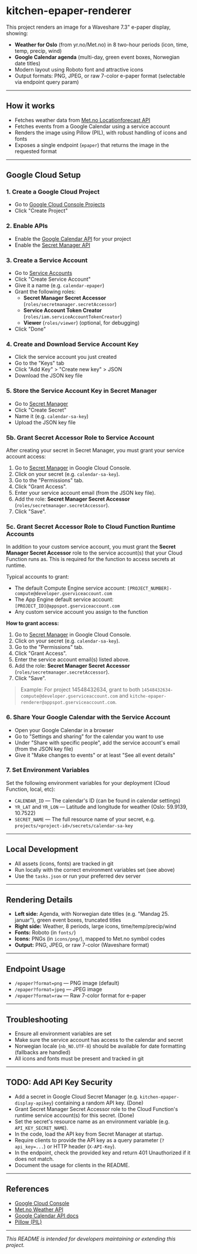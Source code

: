 # kitchen-epaper-renderer

This project renders an image for a Waveshare 7.3" e-paper display, showing:
- **Weather for Oslo** (from yr.no/Met.no) in 8 two-hour periods (icon, time, temp, precip, wind)
- **Google Calendar agenda** (multi-day, green event boxes, Norwegian date titles)
- Modern layout using Roboto font and attractive icons
- Output formats: PNG, JPEG, or raw 7-color e-paper format (selectable via endpoint query param)

---

## How it works
- Fetches weather data from [Met.no Locationforecast API](https://api.met.no/weatherapi/locationforecast/2.0/documentation)
- Fetches events from a Google Calendar using a service account
- Renders the image using Pillow (PIL), with robust handling of icons and fonts
- Exposes a single endpoint (`epaper`) that returns the image in the requested format

---

## Google Cloud Setup

### 1. Create a Google Cloud Project
- Go to [Google Cloud Console Projects](https://console.cloud.google.com/cloud-resource-manager)
- Click "Create Project"

### 2. Enable APIs
- Enable the [Google Calendar API](https://console.cloud.google.com/apis/library/calendar.googleapis.com) for your project
- Enable the [Secret Manager API](https://console.cloud.google.com/apis/library/secretmanager.googleapis.com)

### 3. Create a Service Account
- Go to [Service Accounts](https://console.cloud.google.com/iam-admin/serviceaccounts)
- Click "Create Service Account"
- Give it a name (e.g. `calendar-epaper`)
- Grant the following roles:
  - **Secret Manager Secret Accessor** (`roles/secretmanager.secretAccessor`)
  - **Service Account Token Creator** (`roles/iam.serviceAccountTokenCreator`)
  - **Viewer** (`roles/viewer`) (optional, for debugging)
- Click "Done"

### 4. Create and Download Service Account Key
- Click the service account you just created
- Go to the "Keys" tab
- Click "Add Key" > "Create new key" > JSON
- Download the JSON key file

### 5. Store the Service Account Key in Secret Manager
- Go to [Secret Manager](https://console.cloud.google.com/security/secret-manager)
- Click "Create Secret"
- Name it (e.g. `calendar-sa-key`)
- Upload the JSON key file

### 5b. Grant Secret Accessor Role to Service Account
After creating your secret in Secret Manager, you must grant your service account access:
1. Go to [Secret Manager](https://console.cloud.google.com/security/secret-manager) in Google Cloud Console.
2. Click on your secret (e.g. `calendar-sa-key`).
3. Go to the "Permissions" tab.
4. Click "Grant Access".
5. Enter your service account email (from the JSON key file).
6. Add the role: **Secret Manager Secret Accessor** (`roles/secretmanager.secretAccessor`).
7. Click "Save".

### 5c. Grant Secret Accessor Role to Cloud Function Runtime Accounts
In addition to your custom service account, you must grant the **Secret Manager Secret Accessor** role to the service account(s) that your Cloud Function runs as. This is required for the function to access secrets at runtime.

Typical accounts to grant:
- The default Compute Engine service account: `[PROJECT_NUMBER]-compute@developer.gserviceaccount.com`
- The App Engine default service account: `[PROJECT_ID]@appspot.gserviceaccount.com`
- Any custom service account you assign to the function

**How to grant access:**
1. Go to [Secret Manager](https://console.cloud.google.com/security/secret-manager) in Google Cloud Console.
2. Click on your secret (e.g. `calendar-sa-key`).
3. Go to the "Permissions" tab.
4. Click "Grant Access".
5. Enter the service account email(s) listed above.
6. Add the role: **Secret Manager Secret Accessor** (`roles/secretmanager.secretAccessor`).
7. Click "Save".

> Example: For project 14548432634, grant to both `14548432634-compute@developer.gserviceaccount.com` and `kitche-epaper-renderer@appspot.gserviceaccount.com`.

### 6. Share Your Google Calendar with the Service Account
- Open your Google Calendar in a browser
- Go to "Settings and sharing" for the calendar you want to use
- Under "Share with specific people", add the service account's email (from the JSON key file)
- Give it "Make changes to events" or at least "See all event details"

### 7. Set Environment Variables
Set the following environment variables for your deployment (Cloud Function, local, etc):
- `CALENDAR_ID` — The calendar's ID (can be found in calendar settings)
- `YR_LAT` and `YR_LON` — Latitude and longitude for weather (Oslo: 59.9139, 10.7522)
- `SECRET_NAME` — The full resource name of your secret, e.g. `projects/<project-id>/secrets/calendar-sa-key`

---

## Local Development
- All assets (icons, fonts) are tracked in git
- Run locally with the correct environment variables set (see above)
- Use the `tasks.json` or run your preferred dev server

---

## Rendering Details
- **Left side:** Agenda, with Norwegian date titles (e.g. "Mandag 25. januar"), green event boxes, truncated titles
- **Right side:** Weather, 8 periods, large icons, time/temp/precip/wind
- **Fonts:** Roboto (in `fonts/`)
- **Icons:** PNGs (in `icons/png/`), mapped to Met.no symbol codes
- **Output:** PNG, JPEG, or raw 7-color (Waveshare format)

---

## Endpoint Usage
- `/epaper?format=png` — PNG image (default)
- `/epaper?format=jpeg` — JPEG image
- `/epaper?format=raw` — Raw 7-color format for e-paper

---

## Troubleshooting
- Ensure all environment variables are set
- Make sure the service account has access to the calendar and secret
- Norwegian locale (`nb_NO.UTF-8`) should be available for date formatting (fallbacks are handled)
- All icons and fonts must be present and tracked in git

---

## TODO: Add API Key Security
- Add a secret in Google Cloud Secret Manager (e.g. `kitchen-epaper-display-apikey`) containing a random API key. (Done)
- Grant Secret Manager Secret Accessor role to the Cloud Function's runtime service account(s) for this secret. (Done)
- Set the secret's resource name as an environment variable (e.g. `API_KEY_SECRET_NAME`).
- In the code, load the API key from Secret Manager at startup.
- Require clients to provide the API key as a query parameter (`?api_key=...`) or HTTP header (`X-API-Key`).
- In the endpoint, check the provided key and return 401 Unauthorized if it does not match.
- Document the usage for clients in the README.

---

## References
- [Google Cloud Console](https://console.cloud.google.com/)
- [Met.no Weather API](https://api.met.no/weatherapi/locationforecast/2.0/documentation)
- [Google Calendar API docs](https://developers.google.com/calendar/api)
- [Pillow (PIL)](https://pillow.readthedocs.io/en/stable/)

---

*This README is intended for developers maintaining or extending this project.*
